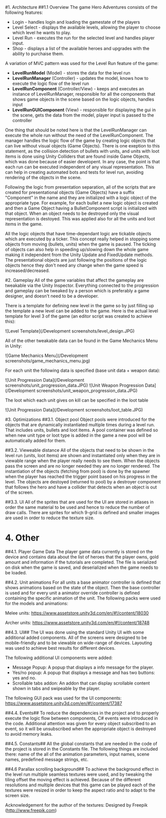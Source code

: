 #1. Architecture
##1.1 Overview
The game Hero Adventures consists of the following features: 
 - Login - handles login and loading the gamestate of the players
 - Level Select - displays the available levels, allowing the player to choose which level he wants to play.
 - Level Run - executes the run for the selected level and handles player input.
 - Shop - displays a list of the available heroes and upgrades with the ability to purchaise them.
   
A variation of MVC pattern was used for the Level Run feature of the game:
 - **LevelRunModel** (Model) - stores the data for the level run 
 - **LevelRunManager** (Controller) - updates the model, knows how to execute the logic flow of the level run
 - **LevelRunComponent** (Controller/View) - keeps and executes an instance of LevelRunManager, responsible for all the components that shows game objects in the scene based on the logic objects, handles input 
 - **LevelRunGUIComponent** (View) - responsible for displaying the gui in the scene, gets the data from the model, player input is passed to the controller  
 
One thing that should be noted here is that the LevelRunManager can execute the whole run without the need of the LevelRunComponent.
The manager handles the logic flow of the game by creating logic objects that can live without visual objects (Game Objects).
There is one exeption to this statement, as the collision detection of bullets with units, and units with loot items is done using Unity Colliders that are 
found inside Game Objects, which was done because of easier developent.
In any case, the point is that each run can be executed independent of any visual representation. 
This can help in creating automated bots and tests for level run, avoiding rendering of the objects in the scene.  

Following the logic from presentation separation, all of the scripts that are created for presentational objects (Game Objects) have a suffix "Component" 
in the name and they are initialized with a logic object of the appropriate type. For example, for each bullet 
a new logic object is created and then a Game Object having a BulletComponent script is initialized with that object.
When an object needs to be destroyed only the visual representation is destoyed. This was applied also for all the units and loot items in the game.

All the logic objects that have time-dependant logic are tickable objects which are executed by a ticker.
This concept really helped in stopping some objects from moving (bullets, units) when the game is paused.
The ticking of objects can also help in speeding up/slowing down the whole game making it independent from 
the Unity Update and FixedUpdate methods. The presentational objects are just following the positions of the
logic objects hence they don't need any change when the game speed is increased/decreased.

#2. Gameplay
All of the game variables that affect the gameplay are tweakable via the Unity Inspector. Everything connected to the progression and gameplay
can be tweaked by a person which is preferably a game designer, and doesn't need to be a developer.

There is a template for defining new level in the game so by just filling up the template a new level can be added to the game. Here is the actual level template for level 3 of the game
(an editor script was created to achieve this): 

![Level Template](/Development screenshots/level_design.JPG)

All of the other tweakable data can be found in the Game Mechanics Menu in Unity:

![Game Mechanics Menu](/Development screenshots/game_mechanics_menu.jpg)

For each unit the following data is specified (base unit data + weapon data):

![Unit Progression Data](/Development screenshots/unit_progression_data.JPG)
![Unit Weapon Progression Data](/Development screenshots/unit_weapon_progression_data.JPG)
 
 
The loot which each unit gives on kill can be specified in the loot table

![Unit Progression Data](/Development screenshots/loot_table.JPG)

#3. Optimizations
##3.1. Object pool
Object pools were introduced for the objects that are dynamically instantiated multiple times during a level run.
That includes units, bullets and loot items.
A pool container was defined so when new unit type or loot type is added in the game a new pool will be automatically added for them.
 
##3.2. Vieweable distance
All of the objects that need to be shown in the level run (units, loot items) are shown and instantiated only when they are in viewable range when the player really 
needs to see them. When the objects pass the screen and are no longer needed they are no longer rendered.
The instantiation of the objects (fetching from pool) is done by the spawner when the player has reached the trigger point based on his progress in the level.
The objects are destoyed (returned to pool) by a destroyer component that follows the hero and have a collider that detects when an object is out of the screen.

##3.3. UI 
All of the sprites that are used for the UI are stored in atlases in order the same material to be used and hence to reduce the number of draw calls.
There are sprites for which 9-grid is defined and smaller images are used in order to reduce the texture size.

# 4. Other 
##4.1. Player Game Data
The player game data currently is stored on the device and contains data about the list of heroes that the player owns, gold amount and information if the tutorials are completed.
The file is serialized on disk when the game is saved, and deserialized when the game needs to be loaded.

##4.2. Unit animations
For all units a base animator controller is defined that shows animations based on the state of the object. 
Then the base controller is used and for every unit a animator override controller is defined containing the specific animation of the unit.
The following packs were used for the models and animations:

Melee units: https://www.assetstore.unity3d.com/en/#!/content/18030

Archer units: https://www.assetstore.unity3d.com/en/#!/content/18748

##4.3. UI##
The UI was done using the standard Unity UI with some additional added components. 
All of the screens were designed to be mobile-friendly and to be viewable on wide-range of devices.
Layouting was used to achieve best results for different devices.

The following additional UI components were added:
- Message Popup: A popup that displays a info message for the player.
- Yes/no popup: A popup that displays a message and has two buttons: yes and no.
- Scrollable tabs addon: An addon that can display scrollable content shown in tabs and swipeable by the player.
 
The following GUI pack was used for the UI components:
https://www.assetstore.unity3d.com/en/#!/content/17387

##4.4. Events##
To reduce the dependencies in the project and to properly execute the logic flow between components, C# events were introduced in the code.
Additional attention was given for every object subscribed to an event, so it will be unsubscribed when the appropriate object is destroyed to avoid memory leaks. 

##4.5. Constants##
All the global constants that are needed in the code of the project is stored in the Constants file.
The following things are included there: name of the all of the animation parameters, input names, scene names, predefined message strings, etc.

##4.6 Parallax scrolling background##
To achieve the background effect in the level run multiple seamless textures were used, and by tweaking the tiling offset the moving effect is achieved.
Because of the different resolutions and multiple devices that this game can be played each of the textures were resized in order to keep the aspect ratio and to adapt to the screen size.

Acknowledgement for the author of the textures: Designed by Freepik (http://www.freepik.com)

